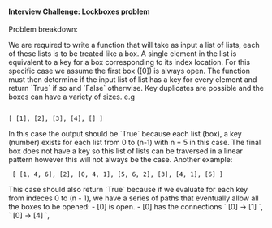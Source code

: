 #### Interview Challenge: Lockboxes problem

Problem breakdown:

<p> We are required to write a function that will take as input a list of lists, each of these lists is to be treated like a box. A single element in the list is equivalent to a key for a box corresponding to its index location. For this specific case we assume the first box ([0]) is always open. The function must then determine if the input list of list has a key for every element and return `True` if so and `False` otherwise. Key duplicates are possible and the boxes can have a variety of sizes. e.g </p>

<code>
[ [1], [2], [3], [4], [] ]
</code>

<p> In this case the output should be `True` because each list (box), a key (number) exists for each list from 0 to (n-1) with n = 5 in this case. The final box does not have a key so this list of lists can be traversed in a linear pattern however this will not always be the case. Another example: </p>

<code> [ [1, 4, 6], [2], [0, 4, 1], [5, 6, 2], [3], [4, 1], [6] ] </code>

<p> This case should also return `True` because if we evaluate for each key from indeces 0 to (n - 1), we have a series of paths that eventually allow all the boxes to be opened:
    - [0] is open.
    - [0] has the connections ` [0] -> [1] `, ` [0] -> [4] `, 
</p>
